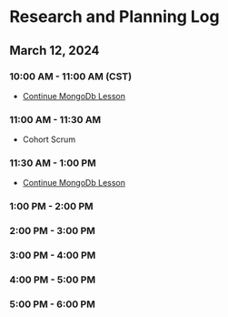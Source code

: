 # Research and Planning Log

## March 12, 2024

### 10:00 AM - 11:00 AM (CST)

- [Continue MongoDb Lesson](https://www.codecademy.com/enrolled/courses/)

### 11:00 AM - 11:30 AM

- Cohort Scrum

### 11:30 AM - 1:00 PM

- [Continue MongoDb Lesson](https://www.codecademy.com/enrolled/courses/)

### 1:00 PM - 2:00 PM

### 2:00 PM - 3:00 PM

### 3:00 PM - 4:00 PM

### 4:00 PM - 5:00 PM

### 5:00 PM - 6:00 PM
